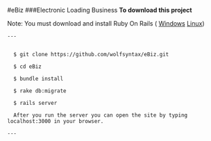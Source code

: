 #eBiz
###Electronic Loading Business
__To download this project__
  
  Note: You must download and install Ruby On Rails (
  	[Windows](https://bitnami.com/redirect/to/142501/bitnami-rubystack-2.2.6-1-windows-installer.exe)
	[Linux](https://gorails.com/setup/ubuntu/16.04))
	
  ``` shell
  ---
  
	
	$ git clone https://github.com/wolfsyntax/eBiz.git
	
	$ cd eBiz
	
	$ bundle install
	
	$ rake db:migrate
	
	$ rails server
	
	After you run the server you can open the site by typing localhost:3000 in your browser.
	
  ---
```	

   
 
